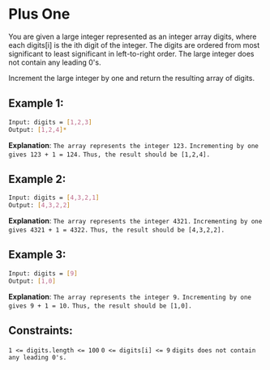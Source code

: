 # Plus One

You are given a large integer represented as an integer array digits, where each digits[i] is the ith digit of the integer. The digits are ordered from most significant to least significant in left-to-right order. The large integer does not contain any leading 0's.

Increment the large integer by one and return the resulting array of digits.

## Example 1:

```bash
Input: digits = [1,2,3]
Output: [1,2,4]*
```

**Explanation**: `The array represents the integer 123.`
`Incrementing by one gives 123 + 1 = 124.`
`Thus, the result should be [1,2,4].`

## Example 2:

```bash
Input: digits = [4,3,2,1]
Output: [4,3,2,2]
```

**Explanation**: `The array represents the integer 4321.`
`Incrementing by one gives 4321 + 1 = 4322.`
`Thus, the result should be [4,3,2,2].`

## Example 3:

```bash
Input: digits = [9]
Output: [1,0]
```

**Explanation**: `The array represents the integer 9.`
`Incrementing by one gives 9 + 1 = 10.`
`Thus, the result should be [1,0].`

## Constraints:

`1 <= digits.length <= 100`
`0 <= digits[i] <= 9`
`digits does not contain any leading 0's.`